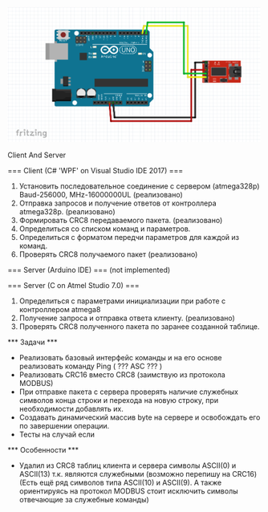 
![stack Overflow](https://github.com/ArchiMi/Client_And_Server_COMPort/blob/master/Client_And_Server_COMPort/Other/sketck.png)

Client And Server

=== Client (C# 'WPF' on Visual Studio IDE 2017) ===
1) Установить последовательное соединение с сервером (atmega328p) Baud-256000, MHz-16000000UL (реализовано)
2) Отправка запросов и получение ответов от контроллера atmega328p. (реализовано)
3) Формировать CRC8 передаваемого пакета. (реализовано)
4) Определиться со списком команд и параметров.
5) Определиться с форматом передчи параметров для каждой из команд.
6) Проверять CRC8 получаемого пакет (реализовано)

=== Server (Arduino IDE) === (not implemented)

=== Server (C on Atmel Studio 7.0) ===
1) Определиться с параметрами инициализации при работе с контроллером atmega8
2) Получение запроса и отправка ответа клиенту. (реализовано) 
3) Проверять CRC8 полученного пакета по заранее созданной таблице.



*** Задачи ***
- Реализовать базовый интерфейс команды и на его основе реализовать команду Ping ( ??? ASC ??? )
- Реализовать CRC16 вместо CRC8 (заимствую из протокола MODBUS)
- При отправке пакета с сервера проверять наличие служебных символов конца строки и перехода на новую строку, при необходимости добавлять их.
- Создавать динамический массив byte на сервере и освобождать его по завершении операции.
- Тесты на случай если 


*** Особенности ***
- Удалил из CRC8 таблиц клиента и сервера символы ASCII(0) и ASCII(13) т.к. являются служебными (возможно перепишу на CRC16)
(Есть ещё ряд символов типа ASCII(10) и ASCII(9). А также ориентируясь на протокол MODBUS стоит исключить символы отвечающие за служебные команды)
